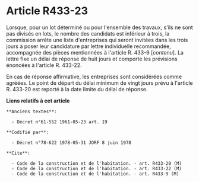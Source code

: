 # Article R433-23

Lorsque, pour un lot déterminé ou pour l'ensemble des travaux, s'ils ne sont pas divisés en lots, le nombre des candidats est
inférieur à trois, la commission arrête une liste d'entreprises qui seront invitées dans les trois jours à poser leur
candidature par lettre individuelle recommandée, accompagnée des pièces mentionnées à l'article R. 433-9 [*contenu*]. La
lettre fixe un délai de réponse de huit jours et comporte les prévisions énoncées à l'article R. 433-22.

En cas de réponse affirmative, les entreprises sont considérées comme agréées. Le point de départ du délai minimum de vingt
jours prévu à l'article R. 433-20 est reporté à la date limite du délai de réponse.

**Liens relatifs à cet article**

	**Anciens textes**:

	  - Décret n°61-552 1961-05-23 art. 19

	**Codifié par**:

	  - Décret n°78-622 1978-05-31 JORF 8 juin 1978

	**Cite**:

	  - Code de la construction et de l'habitation. - art. R433-20 (M)
	  - Code de la construction et de l'habitation. - art. R433-22 (M)
	  - Code de la construction et de l'habitation. - art. R433-9 (M)
